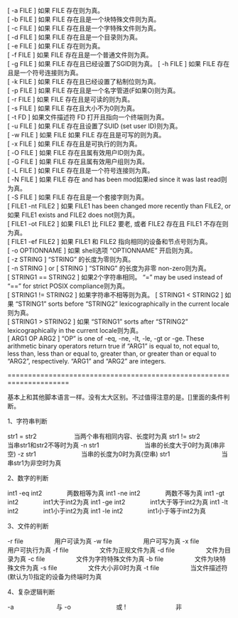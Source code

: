 [ -a FILE ]  如果 FILE 存在则为真。  
[ -b FILE ]  如果 FILE 存在且是一个块特殊文件则为真。  
[ -c FILE ]  如果 FILE 存在且是一个字特殊文件则为真。  
[ -d FILE ]  如果 FILE 存在且是一个目录则为真。  
[ -e FILE ]  如果 FILE 存在则为真。  
[ -f FILE ]  如果 FILE 存在且是一个普通文件则为真。  
[ -g FILE ] 如果 FILE 存在且已经设置了SGID则为真。 [ -h FILE ]  如果 FILE 存在且是一个符号连接则为真。  
[ -k FILE ]  如果 FILE 存在且已经设置了粘制位则为真。  
[ -p FILE ]  如果 FILE 存在且是一个名字管道(F如果O)则为真。  
[ -r FILE ]  如果 FILE 存在且是可读的则为真。  
[ -s FILE ]  如果 FILE 存在且大小不为0则为真。  
[ -t FD ]  如果文件描述符 FD 打开且指向一个终端则为真。  
[ -u FILE ]  如果 FILE 存在且设置了SUID (set user ID)则为真。  
[ -w FILE ]  如果 FILE 如果 FILE 存在且是可写的则为真。  
[ -x FILE ]  如果 FILE 存在且是可执行的则为真。  
[ -O FILE ]  如果 FILE 存在且属有效用户ID则为真。  
[ -G FILE ]  如果 FILE 存在且属有效用户组则为真。  
[ -L FILE ]  如果 FILE 存在且是一个符号连接则为真。  
[ -N FILE ]  如果 FILE 存在 and has been mod如果ied since it was last read则为真。  
[ -S FILE ]  如果 FILE 存在且是一个套接字则为真。  
[ FILE1 -nt FILE2 ]  如果 FILE1 has been changed more recently than FILE2, or 如果 FILE1 exists and FILE2 does not则为真。  
[ FILE1 -ot FILE2 ]  如果 FILE1 比 FILE2 要老, 或者 FILE2 存在且 FILE1 不存在则为真。  
[ FILE1 -ef FILE2 ]  如果 FILE1 和 FILE2 指向相同的设备和节点号则为真。  
[ -o OPTIONNAME ]  如果 shell选项 “OPTIONNAME” 开启则为真。  
[ -z STRING ]  “STRING” 的长度为零则为真。  
[ -n STRING ] or [ STRING ]  “STRING” 的长度为非零 non-zero则为真。  
[ STRING1 == STRING2 ]  如果2个字符串相同。 “=” may be used instead of “==” for strict POSIX compliance则为真。  
[ STRING1 != STRING2 ]  如果字符串不相等则为真。 
[ STRING1 < STRING2 ]  如果 “STRING1” sorts before “STRING2” lexicographically in the current locale则为真。  
[ STRING1 > STRING2 ]  如果 “STRING1” sorts after “STRING2” lexicographically in the current locale则为真。  
[ ARG1 OP ARG2 ] “OP” is one of -eq, -ne, -lt, -le, -gt or -ge. These arithmetic binary operators return true if “ARG1” is equal to, not equal to, less than, less than or equal to, greater than, or greater than or equal to “ARG2”, respectively. “ARG1” and “ARG2” are integers.

 

=====================================================================

基本上和其他脚本语言一样。没有太大区别。不过值得注意的是。[]里面的条件判断。

1、字符串判断

str1 = str2　　　　　　当两个串有相同内容、长度时为真 
str1 != str2　　　　　 当串str1和str2不等时为真 
-n str1　　　　　　　 当串的长度大于0时为真(串非空) 
-z str1　　　　　　　 当串的长度为0时为真(空串) 
str1　　　　　　　　   当串str1为非空时为真

2、数字的判断

int1 -eq int2　　　　两数相等为真 
int1 -ne int2　　　　两数不等为真 
int1 -gt int2　　　　int1大于int2为真 
int1 -ge int2　　　　int1大于等于int2为真 
int1 -lt int2　　　　int1小于int2为真 
int1 -le int2　　　　int1小于等于int2为真

3、文件的判断

-r file　　　　　用户可读为真 
-w file　　　　　用户可写为真 
-x file　　　　　用户可执行为真 
-f file　　　　　文件为正规文件为真 
-d file　　　　　文件为目录为真 
-c file　　　　　文件为字符特殊文件为真 
-b file　　　　　文件为块特殊文件为真 
-s file　　　　　文件大小非0时为真 
-t file　　　　　当文件描述符(默认为1)指定的设备为终端时为真

4、复杂逻辑判断

-a 　 　　　　　 与 
-o　　　　　　　 或 
!　　　　　　　　非
